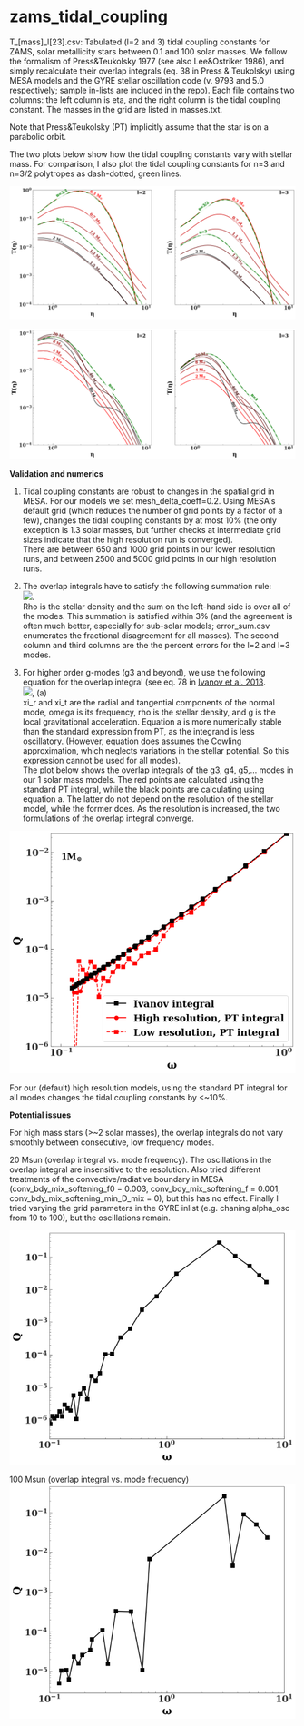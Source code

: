 # zams_tidal_coupling

T_[mass]_l[23].csv: Tabulated (l=2 and 3) tidal coupling constants for ZAMS, solar metallicity stars between 0.1 and 100 solar masses. We follow the formalism of Press&Teukolsky 1977 (see also Lee&Ostriker 1986), and simply recalculate their overlap integrals (eq. 38 in Press & Teukolsky) using MESA models and the GYRE stellar oscillation code (v. 9793 and 5.0 respectively; sample in-lists are included in the repo). Each file contains two columns: the left column is eta, and the right column is the tidal coupling constant. The masses in the grid are listed in masses.txt.

Note that Press&Teukolsky (PT) implicitly assume that the star is on a parabolic orbit. 

The two plots below show how the tidal coupling constants vary with stellar mass. For comparison, I also plot the tidal coupling constants for n=3 and n=3/2 polytropes as dash-dotted, green lines.

![tc1](tc1.png?raw=true)

![tc2](tc2.png?raw=true)


**Validation and numerics**

1) Tidal coupling constants are robust to changes in the spatial grid in MESA. For our models we set mesh_delta_coeff=0.2. Using MESA's default grid (which reduces the number of grid points by a factor of a few), changes the tidal coupling constants by at most 10% (the only exception is 1.3 solar masses, but further checks at intermediate grid sizes indicate that the high resolution run is converged). <br />
There are between 650 and 1000 grid points in our lower resolution runs, and between 2500 and 5000 grid points in our high resolution runs. 

2) The overlap integrals have to satisfy the following summation rule:<br/>
  <img src="https://latex.codecogs.com/gif.latex?\Sigma\,Q^2=\ell(2\ell+1)\int_{0}^1\rho(r)r^{2\ell}dr" />. <br/>
  Rho is the stellar density and the sum on the left-hand side is over all of the modes.
  This summation is satisfied within 3% (and the agreement is often much better, especially for sub-solar models;       error_sum.csv enumerates the fractional disagreement for all masses). The second column and third columns are the the percent errors for the l=2 and l=3 modes.<br/>
  
3) For higher order g-modes (g3 and beyond), we use the following equation for the overlap integral 
(see eq. 78 in [Ivanov et al. 2013](https://ui.adsabs.harvard.edu/#abs/2013MNRAS.432.2339I/abstract).<br />
<img src="https://latex.codecogs.com/gif.latex?Q%3D%5Comega%5E2%5Cint%5C%2Cdr%5Crho%5C%2Cr%5E%7Bl&plus;2%7D%5Cleft%5B%5Cfrac%7B%5Cxi_r%28r%29%7D%7Bg%7D&plus;%5Cfrac%7B%5Cxi_t%28r%29%7D%7Br%5E%7B%5Cell&plus;1%7D%7D%20%5Cleft%28%5Cfrac%7Br%5E%7B%5Cell&plus;2%7D%7D%7Bg%7D%5Cright%29%27%5Cright%5D" />, (a)<br/>
xi_r and xi_t are the radial and tangential components of the normal mode, omega is its frequency, rho is the stellar density, and g is the local gravitational acceleration. Equation a is more numerically stable than the standard expression from PT, as the integrand is less oscillatory. (However, equation does assumes the Cowling approximation, which neglects variations in the stellar potential. So this expression cannot be used for all modes).<br />
The plot below shows the overlap integrals of the g3, g4, g5,... modes in our 1 solar mass models. The red points are calculated using the standard PT integral, while the black points are calculating using equation a. The latter do not depend on the resolution of the stellar model, while the former does. As the resolution is increased, the two formulations of the overlap integral converge.<br/>

![conv](conv.png?raw=true)

For our (default) high resolution models, using the standard PT integral for all modes changes the tidal coupling constants by <~10%.

**Potential issues**

For high mass stars (>~2 solar masses), the overlap integrals do not vary smoothly between consecutive, low frequency modes. 

20 Msun (overlap integral vs. mode frequency). The oscillations in the overlap integral are insensitive to the resolution. Also tried different treatments of the convective/radiative boundary in MESA (conv_bdy_mix_softening_f0 = 0.003, conv_bdy_mix_softening_f = 0.001, conv_bdy_mix_softening_min_D_mix = 0), but this has no effect. Finally I tried varying the grid parameters in the GYRE inlist (e.g. chaning alpha_osc from 10 to 100), but the oscillations remain.

![prob3](prob3.png?raw=true)

100 Msun (overlap integral vs. mode frequency)
![prob4](prob4.png?raw=true)





